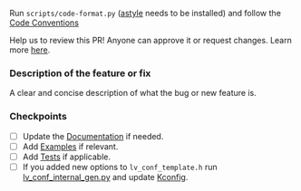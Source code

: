 Run `scripts/code-format.py` ([astyle](http://astyle.sourceforge.net/install.html) needs to be installed) and follow the [Code Conventions](https://docs.lvgl.io/master/CODING_STYLE.html)

Help us to review this PR! Anyone can approve it or request changes. Learn more [here](https://docs.github.com/en/pull-requests/collaborating-with-pull-requests/reviewing-changes-in-pull-requests/approving-a-pull-request-with-required-reviews).

### Description of the feature or fix

A clear and concise description of what the bug or new feature is.

### Checkpoints
- [ ] Update the [Documentation](https://github.com/lvgl/lvgl/tree/master/docs) if needed.
- [ ] Add [Examples](https://github.com/lvgl/lvgl/tree/master/examples) if relevant.
- [ ] Add [Tests](https://github.com/lvgl/lvgl/blob/master/tests/README.md) if applicable.
- [ ] If you added new options to `lv_conf_template.h` run [lv_conf_internal_gen.py](https://github.com/lvgl/lvgl/blob/release/v8.3/scripts/lv_conf_internal_gen.py) and update [Kconfig](https://github.com/lvgl/lvgl/blob/release/v8.3/Kconfig).
